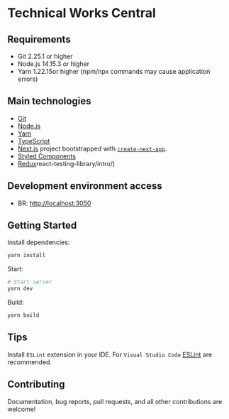 # Technical Works Central

## Requirements

- Git 2.25.1 or higher
- Node.js 14.15.3 or higher
- Yarn 1.22.15or higher (npm/npx commands may cause application errors)

## Main technologies

- [Git](https://git-scm.com/)
- [Node.js](https://nodejs.org/)
- [Yarn](https://yarnpkg.com/)
- [TypeScript](https://www.typescriptlang.org/)
- [Next.js](https://nextjs.org/) project bootstrapped with [`create-next-app`](https://github.com/vercel/next.js/tree/canary/packages/create-next-app).
- [Styled Components](https://styled-components.com/)
- [Redux](https://redux.js.org/)react-testing-library/intro/)

## Development environment access

- BR: <http://localhost:3050>

## Getting Started

Install dependencies:

```bash
yarn install
```

Start:

```bash
# Start server
yarn dev
```

Build:

```bash
yarn build
```

## Tips

Install `ESLint` extension in your IDE. For `Visual Studio Code` [ESLint](https://marketplace.visualstudio.com/items?itemName=dbaeumer.vscode-eslint) are recommended.

## Contributing

Documentation, bug reports, pull requests, and all other contributions are welcome!
